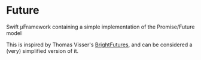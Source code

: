 # Future
 Swift µFramework containing a simple implementation of the Promise/Future model

This is inspired by Thomas Visser's [BrightFutures](https://github.com/Thomvis/BrightFutures), and can be considered a (very) simplified version of it.
